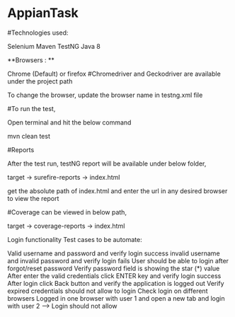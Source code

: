 # AppianTask

#Technologies used:

  Selenium 
  Maven 
  TestNG
  Java 8

**Browsers : **

Chrome (Default) or firefox 
#Chromedriver and Geckodriver are available under the project path

To change the browser, update the browser name in testng.xml file

#To run the test,

Open terminal and hit the below command

  mvn clean test
  
#Reports

After the test run, testNG report will be available under below folder,

target -> surefire-reports -> index.html

get the absolute path of index.html and enter the url in any desired browser to view the report

#Coverage can be viewed in below path,

  target -> coverage-reports -> index.html
  
  
  Login functionality Test cases to be automate:
  
  Valid username and password and verify login success
  invalid username and invalid password and verify login fails
  User should be able to login after forgot/reset password
  Verify password field is showing the star (*) value
  After enter the valid credentials click ENTER key and verify login success
  After login click Back button and verify the application is logged out
  Verify expired credentials should not allow to login
  Check login on different browsers
  Logged in one browser with user 1 and open a new tab and login with user 2 --> Login should not allow

